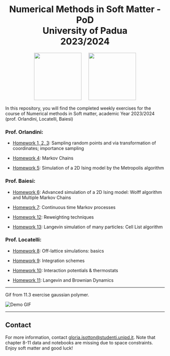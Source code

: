 
<h1 align="center">Numerical Methods in Soft Matter - PoD<br> University of Padua <br> 2023/2024</h1>

<p align="center">
  <img src="https://user-images.githubusercontent.com/62724611/166108149-7629a341-bbca-4a3e-8195-67f469a0cc08.png" height="150"/>
   
  <img src="https://user-images.githubusercontent.com/62724611/166108076-98afe0b7-802c-4970-a2d5-bbb997da759c.png" height="150"/>
</p>

In this repository, you will find the completed weekly exercises for the course of Numerical methods in Soft matter, academic Year 2023/2024 (prof. Orlandini, Locatelli, Baiesi)



### Prof. Orlandini:

* [Homework 1, 2, 3](https://github.com/isottongloria/NumericalMethodsSoftM/tree/main/chapters%201%2C2%2C3%20nodata): Sampling random points and via transformation of coordinates; importance sampling

* [Homework 4](https://github.com/isottongloria/NumericalMethodsSoftM/tree/main/chapter%204): Markov Chains

* [Homework 5](https://github.com/isottongloria/NumericalMethodsSoftM/tree/main/chapter%205): Simulation of a 2D Ising model by the Metropolis algorithm

### Prof. Baiesi:

* [Homework 6](https://github.com/isottongloria/NumericalMethodsSoftM/tree/main/chapter%206): Advanced simulation of a 2D Ising model: Wolff algorithm and Multiple Markov Chains

* [Homework 7](https://github.com/isottongloria/NumericalMethodsSoftM/tree/main/chapter%207): Continuous time Markov processes

* [Homework 12](https://github.com/isottongloria/NumericalMethodsSoftM/tree/main/chapter%2012): Reweighting techniques

* [Homework 13](https://github.com/isottongloria/NumericalMethodsSoftM/tree/main/Chapter%2013): Langevin simulation of many particles: Cell List algorithm

### Prof. Locatelli:

* [Homework 8](https://github.com/isottongloria/NumericalMethodsSoftM/tree/main/Chapter%208_nodata): Off-lattice simulations: basics

* [Homework 9](https://github.com/isottongloria/NumericalMethodsSoftM/tree/main/Chapter%209): Integration schemes

* [Homework 10](https://github.com/isottongloria/NumericalMethodsSoftM/tree/main/Chapter%2010): Interaction potentials & thermostats

* [Homework 11](https://github.com/isottongloria/NumericalMethodsSoftM/tree/main/Chapter%2011): Langevin and Brownian Dynamics


---
Gif from 11.3 exercise gaussian polymer.

![Demo GIF](https://github.com/isottongloria/NumericalMethodsSoftM/blob/main/rnd.gif)

---
## Contact
For more information, contact [gloria.isotton@studenti.unipd.it](mailto:gloria.isotton@studenti.unipd.it). Note that chapter 8-11 data and notebooks are missing due to space constraints. Enjoy soft matter and good luck!
